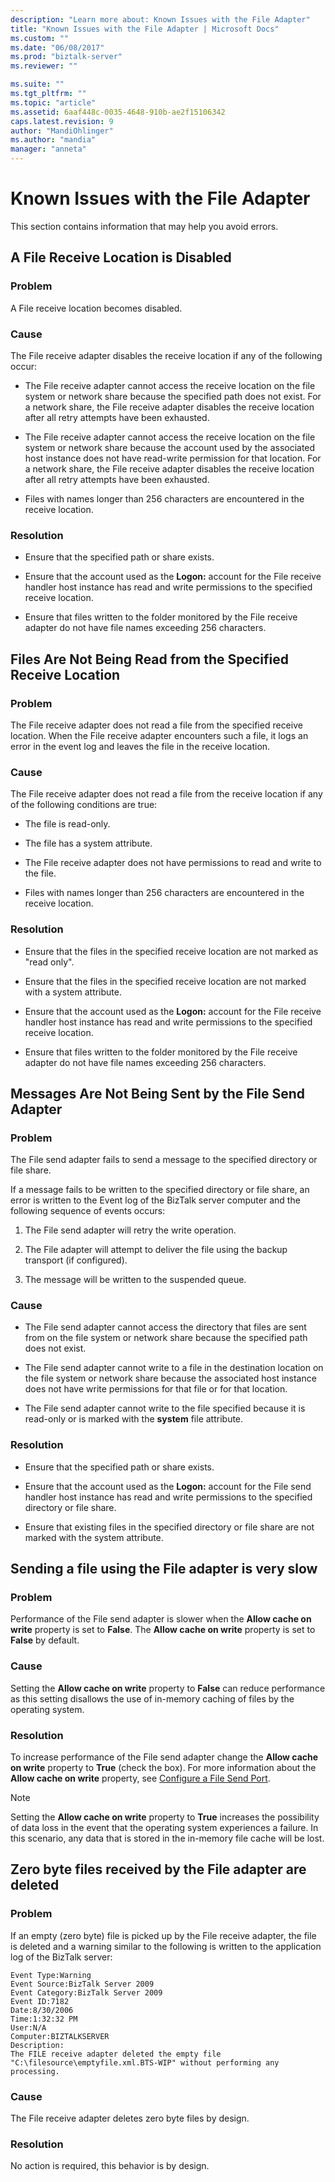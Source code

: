 ```yaml
---
description: "Learn more about: Known Issues with the File Adapter"
title: "Known Issues with the File Adapter | Microsoft Docs"
ms.custom: ""
ms.date: "06/08/2017"
ms.prod: "biztalk-server"
ms.reviewer: ""

ms.suite: ""
ms.tgt_pltfrm: ""
ms.topic: "article"
ms.assetid: 6aaf448c-0035-4648-910b-ae2f15106342
caps.latest.revision: 9
author: "MandiOhlinger"
ms.author: "mandia"
manager: "anneta"
---
```

# Known Issues with the File Adapter
This section contains information that may help you avoid errors.  
  
## A File Receive Location is Disabled  
  
### Problem  
 A File receive location becomes disabled.  
  
### Cause  
 The File receive adapter disables the receive location if any of the following occur:  
  
-   The File receive adapter cannot access the receive location on the file system or network share because the specified path does not exist. For a network share, the File receive adapter disables the receive location after all retry attempts have been exhausted.  
  
-   The File receive adapter cannot access the receive location on the file system or network share because the account used by the associated host instance does not have read-write permission for that location. For a network share, the File receive adapter disables the receive location after all retry attempts have been exhausted.  
  
-   Files with names longer than 256 characters are encountered in the receive location.  
  
### Resolution  
  
-   Ensure that the specified path or share exists.  
  
-   Ensure that the account used as the **Logon:** account for the File receive handler host instance has read and write permissions to the specified receive location.  
  
-   Ensure that files written to the folder monitored by the File receive adapter do not have file names exceeding 256 characters.  
  
## Files Are Not Being Read from the Specified Receive Location  
  
### Problem  
 The File receive adapter does not read a file from the specified receive location. When the File receive adapter encounters such a file, it logs an error in the event log and leaves the file in the receive location.  
  
### Cause  
 The File receive adapter does not read a file from the receive location if any of the following conditions are true:  
  
-   The file is read-only.  
  
-   The file has a system attribute.  
  
-   The File receive adapter does not have permissions to read and write to the file.  
  
-   Files with names longer than 256 characters are encountered in the receive location.  
  
### Resolution  
  
-   Ensure that the files in the specified receive location are not marked as "read only".  
  
-   Ensure that the files in the specified receive location are not marked with a system attribute.  
  
-   Ensure that the account used as the **Logon:** account for the File receive handler host instance has read and write permissions to the specified receive location.  
  
-   Ensure that files written to the folder monitored by the File receive adapter do not have file names exceeding 256 characters.  
  
## Messages Are Not Being Sent by the File Send Adapter  
  
### Problem  
 The File send adapter fails to send a message to the specified directory or file share.  
  
 If a message fails to be written to the specified directory or file share, an error is written to the Event log of the BizTalk server computer and the following sequence of events occurs:  
  
1.  The File send adapter will retry the write operation.  
  
2.  The File adapter will attempt to deliver the file using the backup transport (if configured).  
  
3.  The message will be written to the suspended queue.  
  
### Cause  
  
-   The File send adapter cannot access the directory that files are sent from on the file system or network share because the specified path does not exist.  
  
-   The File send adapter cannot write to a file in the destination location on the file system or network share because the associated host instance does not have write permissions for that file or for that location.  
  
-   The File send adapter cannot write to the file specified because it is read-only or is marked with the **system** file attribute.  
  
### Resolution  
  
-   Ensure that the specified path or share exists.  
  
-   Ensure that the account used as the **Logon:** account for the File send handler host instance has read and write permissions to the specified directory or file share.  
  
-   Ensure that existing files in the specified directory or file share are not marked with the system attribute.  
  
## Sending a file using the File adapter is very slow  
  
### Problem  
 Performance of the File send adapter is slower when the **Allow cache on write** property is set to **False**. The **Allow cache on write** property is set to **False** by default.  
  
### Cause  
 Setting the **Allow cache on write** property to **False** can reduce performance as this setting disallows the use of in-memory caching of files by the operating system.  
  
### Resolution  
 To increase performance of the File send adapter change the **Allow cache on write** property to **True** (check the box). For more information about the **Allow cache on write** property, see [Configure a File Send Port](configure-the-file-adapter.md).  
  
> [!NOTE]
>  Setting the **Allow cache on write** property to **True** increases the possibility of data loss in the event that the operating system experiences a failure. In this scenario, any data that is stored in the in-memory file cache will be lost.  
  
## Zero byte files received by the File adapter are deleted  
  
### Problem  
 If an empty (zero byte) file is picked up by the File receive adapter, the file is deleted and a warning similar to the following is written to the application log of the BizTalk server:  
  
```  
Event Type:Warning  
Event Source:BizTalk Server 2009  
Event Category:BizTalk Server 2009   
Event ID:7182  
Date:8/30/2006  
Time:1:32:32 PM  
User:N/A  
Computer:BIZTALKSERVER  
Description:  
The FILE receive adapter deleted the empty file "C:\filesource\emptyfile.xml.BTS-WIP" without performing any processing.  
```  
  
### Cause  
 The File receive adapter deletes zero byte files by design.  
  
### Resolution  
 No action is required, this behavior is by design.
